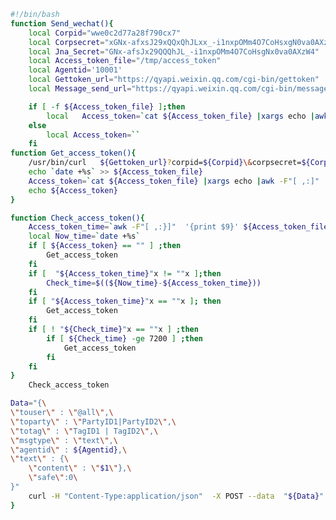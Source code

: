 ﻿```bash
#!/bin/bash
function Send_wechat(){
	local Corpid="wwe0c2d77a28f790cx7"
	local Corpsecret="xGNx-afxsJ29xQQxQhJLxx_-i1nxpOMm4O7CoHsxgN0va0AXzW4"
	local Jna_Secret="GNx-afsJx29QQQhJL_-i1nxpOMm4O7CoHsgNx0va0AXzW4"
	local Access_token_file="/tmp/access_token"
	local Agentid='10001'
	local Gettoken_url="https://qyapi.weixin.qq.com/cgi-bin/gettoken"
	local Message_send_url="https://qyapi.weixin.qq.com/cgi-bin/message/send"

	if [ -f ${Access_token_file} ];then
		local	Access_token=`cat ${Access_token_file} |xargs echo |awk -F"[ ,:]"  '{print $6}'`
	else
		local Access_token=``
	fi
function Get_access_token(){
	/usr/bin/curl   ${Gettoken_url}?corpid=${Corpid}\&corpsecret=${Corpsecret} -o ${Access_token_file}
	echo `date +%s` >> ${Access_token_file}
	Access_token=`cat ${Access_token_file} |xargs echo |awk -F"[ ,:]"  '{print $6}'`
	echo ${Access_token}
}

function Check_access_token(){
	Access_token_time=`awk -F"[ ,:}]"  '{print $9}' ${Access_token_file}`
	local Now_time=`date +%s`
	if [ ${Access_token} == "" ] ;then
		Get_access_token
	fi
	if [  "${Access_token_time}"x != ""x ];then
		Check_time=$((${Now_time}-${Access_token_time}))
	fi
	if [ "${Access_token_time}"x == ""x ]; then
		Get_access_token
	fi
	if [ ! "${Check_time}"x == ""x ] ;then
		if [ ${Check_time} -ge 7200 ] ;then
			Get_access_token
		fi
	fi
}
	Check_access_token

Data="{\
\"touser\" : \"@all\",\
\"toparty\" : \"PartyID1|PartyID2\",\
\"totag\" : \"TagID1 | TagID2\",\
\"msgtype\" : \"text\",\
\"agentid\" : ${Agentid},\
\"text\" : {\
	\"content\" : \"$1\"},\
	\"safe\":0\
}"
	curl -H "Content-Type:application/json"  -X POST --data  "${Data}"  ${Message_send_url}?access_token=${Access_token}
}
```
